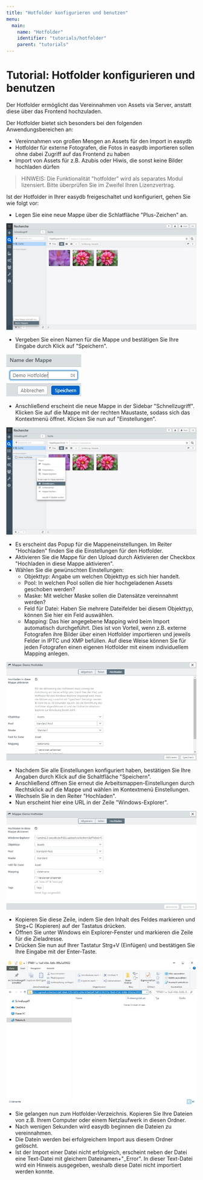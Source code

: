 ```yaml
---
title: "Hotfolder konfigurieren und benutzen"
menu:
  main:
    name: "Hotfolder"
    identifier: "tutorials/hotfolder"
    parent: "tutorials"
---
```

# Tutorial: Hotfolder konfigurieren und benutzen

Der Hotfolder ermöglicht das Vereinnahmen von Assets via Server, anstatt diese über das Frontend hochzuladen.

Der Hotfolder bietet sich besonders bei den folgenden Anwendungsbereichen an:
* Vereinnahmen von großen Mengen an Assets für den Import in easydb
* Hotfolder für externe Fotografen, die Fotos in easydb importieren sollen ohne dabei Zugriff auf das Frontend zu haben
* Import von Assets für z.B. Azubis oder Hiwis, die sonst keine Bilder hochladen dürfen

> HINWEIS: Die Funktionalität "hotfolder" wird als separates Modul lizensiert. Bitte überprüfen Sie im Zweifel Ihren Lizenzvertrag.

Ist der Hotfolder in Ihrer easydb freigeschaltet und konfiguriert, gehen Sie wie folgt vor:

- Legen Sie eine neue Mappe über die Schlatfläche "Plus-Zeichen" an.

![](1.jpg)

- Vergeben Sie einen Namen für die Mappe und bestätigen Sie Ihre Eingabe durch Klick auf "Speichern".

![](2.jpg)

- Anschließend erscheint die neue Mappe in der Sidebar "Schnellzugriff". Klicken Sie auf die Mappe mit der rechten Maustaste, sodass sich das Kontextmenü öffnet. Klicken Sie nun auf "Einstellungen".

![](3.jpg)

- Es erscheint das Popup für die Mappeneinstellungen. Im Reiter "Hochladen" finden Sie die Einstellungen für den Hotfolder.
- Aktivieren Sie die Mappe für den Upload durch Aktivieren der Checkbox "Hochladen in diese Mappe aktivieren".
- Wählen Sie die gewünschten Einstellungen:
  - Objekttyp: Angabe um welchen Objekttyp es sich hier handelt.
  - Pool: In welchen Pool sollen die hier hochgeladenen Assets geschoben werden?
  - Maske: Mit welcher Maske sollen die Datensätze vereinnahmt werden?
  - Feld für Datei: Haben Sie mehrere Dateifelder bei diesem Objekttyp, können Sie hier ein Feld auswählen.
  - Mapping: Das hier angegebene Mapping wird beim Import automatisch durchgeführt. Dies ist von Vorteil, wenn z.B. externe Fotografen ihre Bilder über einen Hotfolder importieren und jeweils Felder in IPTC und XMP befüllen. Auf diese Weise können Sie für jeden Fotografen einen eigenen Hotfolder mit einem individuellem Mapping anlegen.

![](4.jpg)

- Nachdem Sie alle Einstellungen konfiguriert haben, bestätigen Sie Ihre Angaben durch Klick auf die Schaltfläche "Speichern".
- Anschließend öffnen Sie erneut die Arbeitsmappen-Einstellungen durch Rechtsklick auf die Mappe und wählen im Kontextmenü Einstellungen.
- Wechseln Sie in den Reiter "Hochladen".
- Nun erscheint hier eine URL in der Zeile "Windows-Explorer".

![](5.jpg)

- Kopieren Sie diese Zeile, indem Sie den Inhalt des Feldes markieren und Strg+C (Kopieren) auf der Tastatus drücken.
- Öffnen Sie unter Windows ein Explorer-Fenster und markieren die Zeile für die Zieladresse.
- Drücken Sie nun auf Ihrer Tastatur Strg+V (Einfügen) und bestätigen Sie Ihre Eingabe mit der Enter-Taste.

![](6.jpg)

- Sie gelangen nun zum Hotfolder-Verzeichnis. Kopieren Sie Ihre Dateien von z.B. Ihrem Computer oder einem Netzlaufwerk in diesen Ordner.
- Nach wenigen Sekunden wird easydb beginnen die Dateien zu vereinnahmen.
- Die Datein werden bei erfolgreichem Import aus diesem Ordner gelöscht.
- Ist der Import einer Datei nicht erfolgreich, erscheint neben der Datei eine Text-Datei mit gleichem Dateinamen+"_Error". In dieser Text-Datei wird ein Hinweis ausgegeben, weshalb diese Datei nicht importiert werden konnte.